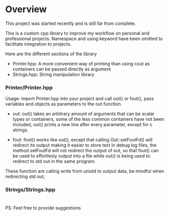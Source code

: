 # Overview

This project was started recently and is still far from complete.

This is a custom cpp library to improve my workflow on personal and professional projects.
Namespace and using keyword have been omitted to facilitate integration to projects.

Here are the different sections of the library
- Printer.hpp: A more convenient way of printing than using cout as containers can be passed directly as argument
- Strings.hpp: String manipulation library

### Printer/Printer.hpp

  Usage: import Printer.hpp into your project and call out() or fout(), pass variables and objects as parameters to the out function.
  
  - out:
  out() takes an arbitrary amount of arguments that can be scalar types or containers, some of the less common containers have not been included, out() prints a new line after every parameter, except for c strings.
  
  - fout:
  fout() works like out(), except that calling Out::setFoutFd() will redirect its output making it easier to store text in debug log files, the method setFoutFd will not redirect the output of out, so that fout() can be used to effortlesly output into a file while out() is being used to redirect to std out in the same program.

  These function are calling write from unistd to output data, be mindful when redirecting std out;

### Strings/Strings.hpp

  
#
PS: Feel free to provide suggestions
